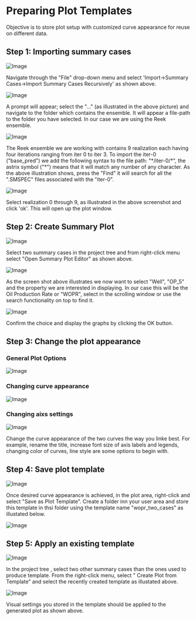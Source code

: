 # Preparing Plot Templates
Objective is to store plot setup with customized curve appearance for reuse on different data.


## Step 1: Importing summary cases

![Image](./Resources/Pictures/import_recursively.png) 

Navigate through the "File" drop-down menu and select 'Import->Summary Cases->Import Summary Cases Recursively' as shown above.


![Image](./Resources/Pictures/file_location.png) 


A prompt will appear; select the "..." (as illustrated in the above picture) and navigate to the folder which contains the ensemble. It will appear a file-path to the folder you have selected. In our case we are using the Reek ensemble.

![Image](Resources/Pictures/find_recursively.PNG) 

The Reek ensemble we are working with contains 9 realization each having four iterations ranging from iter 0 to iter 3. To import the iter-0 ("base_pred") we add the following syntax to the file path: "\*/iter-0/\*", the astrix symbol ("\*") means that it will match any number of any character. As the above illustration shows, press the "Find" it will search for all the ".SMSPEC" files associated with the "iter-0".

![Image](Resources/Pictures/select_ensemble.PNG)

Select realization 0 through 9, as illustrated in the above screenshot and click 'ok'. This will open up the plot window.


## Step 2: Create Summary Plot

![Image](Resources/Pictures/select_twocases.png)    


Select two summary cases in the project tree and from right-click menu select "Open Summary Plot Editor" as shown above.
 
![Image](Resources/Pictures/summaryplot_editor.png) 

As the screen shot above illustrates we now want to select "Well", "OP_5" and the property we are interested in displaying. In our case this will be the Oil Production Rate or "WOPR", select in the scrolling window or use the search functionality on top to find it. 


![Image](Resources/Pictures/press_ok.png) 


Confirm the choice and display the graphs by clicking the OK button. 


## Step 3: Change the plot appearance 

### General Plot Options

![Image](Resources/Pictures/change_title.png) 

### Changing curve appearance

![Image](Resources/Pictures/change_color.png) 

### Changing aixs settings

![Image](Resources/Pictures/change_axis.png) 



Change the curve appearance of the two curves the way you linke best. For example, rename the title, increase font size of axis labels and legends, changing color of curves, line style are some options to begin with.

## Step 4: Save plot template

![Image](Resources/Pictures/save_template.png)

Once desired curve appearance is achieved, in the plot area, right-click and select "Save as Plot Template". Create a folder inn your user area and store this template in thsi folder using the template name "wopr_two_cases" as illustated below.

![Image](Resources/Pictures/name_template.png) 


## Step 5: Apply an existing template

![Image](Resources/Pictures/apply_template.png)  


In the project tree , select two other summary cases than the ones used to produce template. From the right-click menu, select " Create Plot from Template" and select the recently created template as illustated above.

![Image](Resources/Pictures/test_template.png)  


Visual settings you stored in the template should be applied to the generated plot as shown above.


